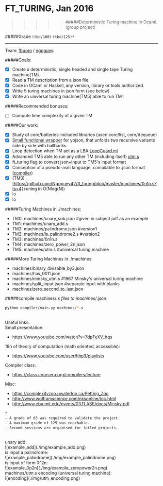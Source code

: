 # FT_TURING, Jan 2016
>>>>> #####Deterministic Turing machine in Ocaml. (group project)

#####Grade ``(tbd/100)`` ``(tbd/125)*``
--------  -----------------------

Team: [fbuoro]() / [ngoguey](https://github.com/Ngoguey42).
<BR>

#####Goals:
- [X] Create a deterministic, single headed and single tape Turing machine(TM).
- [X] Read a TM description from a json file.
- [X] Code in OCaml or Haskell, any version, library or tools authorized.
- [X] Write 5 turing machines in json form (see below)
- [X] Write an universal turing machine(TM5) able to run TM1

#####Recommended bonuses:
- [ ] Compute time complexity of a given TM

#####Our work:
- [X] Study of core/batteries-included libraries (used core/list, core/dequeue)
- [X] [Small functional wrapper](https://github.com/Ngoguey42/ft_turing/blob/master/srcs/YojsonTreeMatcher.ml?ts=4) for yojson, that unfolds two recursive variants side by side with ballbacks.
- [X] Loop detection when TM act as a LBA [LoopGuard.ml](https://github.com/Ngoguey42/ft_turing/blob/master/srcs/LoopGuard.ml?ts=4)
- [X] Advanced TM5 able to run any other TM (including itself) [utm.s](https://github.com/Ngoguey42/ft_turing/blob/master/machines/utm.s?ts=4)
- [X] ft_turing flag to convert json+input to TM5's input format
- [X] Conception of a pseudo-asm language, compilable to .json format ([compiler](./compiler/))
- [X] (TM3)[https://github.com/Ngoguey42/ft_turing/blob/master/machines/0n1n.s?ts=4] runing in O(Nlog(N))
- [X] lo
- [X] lo

#####Turing Machines in ./machines:
- TM0: machines/unary_sub.json	#given in subject.pdf as an example
- TM1: machines/unary_add.s
- TM2: machines/palindrome.json	#version1
- TM2: machines/is_palindrome2.s	#version2
- TM3: machines/0n1n.s
- TM4: machines/zero_power_2n.json
- TM5: machines/utm.s	#universal turing machine

#####More Turing Machines in ./machines:
- machines/binary_divisable_by3.json
- machines/has_0011.json
- machines/minsky_utm.s	#1967 Minsky's universal turing machine
- machines/split_input.json	#separate input with blanks
- machines/zero_second_to_last.json

#####compile machines/*.s files to machines/*.json:
```sh
python compiler/main.py machines/*.s
```

<BR>Useful links:<BR>
Small presentation:
- https://www.youtube.com/watch?v=7dpFeXV_hqs

18h of theory of computation (math oriented, accessible):
- https://www.youtube.com/user/hhp3/playlists

Compiler class:
- https://class.coursera.org/compilers/lecture

Misc:
- https://complexityzoo.uwaterloo.ca/Petting_Zoo
- http://www.wolframscience.com/nksonline/toc.html
- http://www.cba.mit.edu/events/03.11.ASE/docs/Minsky.pdf

```
*
- A grade of 85 was required to validate the project.
- A maximum grade of 125 was reachable.
- Second sessions are organised for failed projects.
```

<BR>
unary add:<BR>
![example_add](./img/example_add.png)<BR>
is input a palindrome:<BR>
![example_palindrome](./img/example_palindrome.png)<BR>
is input of form 0^2n:<BR>
![example_0p2n](./img/example_zeropower2n.png)<BR>
machines/utm.s encoding (universal turing machine):<BR>
![encoding](./img/utm_encoding.png)<BR>
